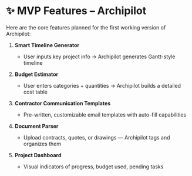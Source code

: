 # ✨ MVP Features – Archipilot

Here are the core features planned for the first working version of Archipilot:

1. **Smart Timeline Generator**
   - User inputs key project info → Archipilot generates Gantt-style timeline

2. **Budget Estimator**
   - User enters categories + quantities → Archipilot builds a detailed cost table

3. **Contractor Communication Templates**
   - Pre-written, customizable email templates with auto-fill capabilities

4. **Document Parser**
   - Upload contracts, quotes, or drawings — Archipilot tags and organizes them

5. **Project Dashboard**
   - Visual indicators of progress, budget used, pending tasks

